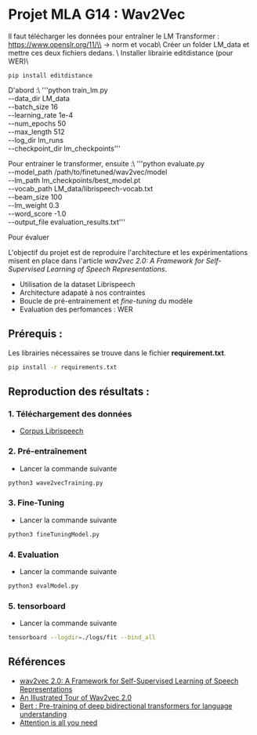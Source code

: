 # Projet MLA G14 : Wav2Vec

Il faut télécharger les données pour entraîner le LM Transformer : 
https://www.openslr.org/11/\\
-> norm et vocab\\
Créer un folder LM_data et mettre ces deux fichiers dedans. \\
Installer librairie editdistance (pour WER)\\
```
pip install editdistance
```
D'abord :\\
'''python train_lm.py \
    --data_dir LM_data \
    --batch_size 16 \
    --learning_rate 1e-4 \
    --num_epochs 50 \
    --max_length 512 \
    --log_dir lm_runs \
    --checkpoint_dir lm_checkpoints'''

Pour entrainer le transformer, ensuite :\\
'''python evaluate.py \
    --model_path /path/to/finetuned/wav2vec/model \
    --lm_path lm_checkpoints/best_model.pt \
    --vocab_path LM_data/librispeech-vocab.txt \
    --beam_size 100 \
    --lm_weight 0.3 \
    --word_score -1.0 \
    --output_file evaluation_results.txt'''


Pour évaluer



L'objectif du projet est de reproduire l'architecture et les expérimentations misent en place dans l'article *wav2vec 2.0: A Framework for Self-Supervised Learning of Speech Representations*.
- Utilisation de la dataset Librispeech
- Architecture adapaté à nos contraintes
- Boucle de pré-entrainement et *fine-tuning* du modèle
- Evaluation des perfomances : WER

## Prérequis :
Les librairies nécessaires se trouve dans le fichier **requirement.txt**.  

```bash
pip install -r requirements.txt
```

## Reproduction des résultats :

### 1. Téléchargement des données
- [Corpus Librispeech](https://www.openslr.org/12) 

### 2. Pré-entraînement
- Lancer la commande suivante
```bash
python3 wave2vecTraining.py
```
### 3. Fine-Tuning
- Lancer la commande suivante
```bash
python3 fineTuningModel.py
```
### 4. Evaluation
- Lancer la commande suivante
```bash
python3 evalModel.py
```


### 5. tensorboard
- Lancer la commande suivante
```bash
tensorboard --logdir=./logs/fit --bind_all
```

## Références
- [wav2vec 2.0: A Framework for Self-Supervised Learning of Speech Representations](https://arxiv.org/pdf/2006.11477)
- [An Illustrated Tour of Wav2vec 2.0](https://jonathanbgn.com/2021/09/30/illustrated-wav2vec-2.html)
- [Bert : Pre-training of deep bidirectional transformers for language understanding](https://arxiv.org/pdf/1810.04805)
- [Attention is all you need](https://arxiv.org/pdf/1706.03762)
